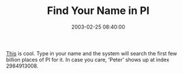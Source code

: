 ﻿---
layout: post
title: "Find Your Name in PI"
comments: false
date: 2003-02-25 08:40:00
updated: 2004-05-03 21:42:00
categories:
 - Technology
subtext-id: 09095399-ab93-41f7-bb47-33907f811dab
alias: /blog/Find-Your-Name-in-PI.aspx
---


[This](http://pi.nersc.gov/) is cool. Type in your name and the system will search the first few billion places of PI for it. In case you care, 'Peter' shows up at index 2984913008.
